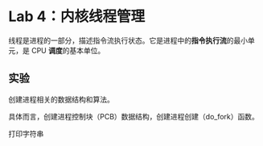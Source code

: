# Lab 4：内核线程管理

线程是进程的一部分，描述指令流执行状态。它是进程中的**指令执行流**的最小单元，是 CPU **调度**的基本单位。

## 实验

创建进程相关的数据结构和算法。

具体而言，创建进程控制块（PCB）数据结构，创建进程创建（do_fork）函数。

打印字符串
